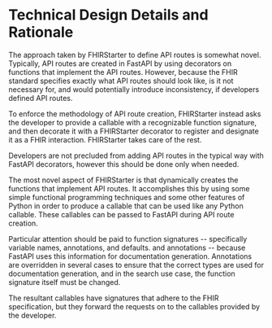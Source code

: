 # Technical Design Details and Rationale

The approach taken by FHIRStarter to define API routes is somewhat novel. Typically, API routes are
created in FastAPI by using decorators on functions that implement the API routes. However, because
the FHIR standard specifies exactly what API routes should look like, is it not necessary for, and
would potentially introduce inconsistency, if developers defined API routes.

To enforce the methodology of API route creation, FHIRStarter instead asks the developer to provide
a callable with a recognizable function signature, and then decorate it with a FHIRStarter decorator
to register and designate it as a FHIR interaction. FHIRStarter takes care of the rest.

Developers are not precluded from adding API routes in the typical way with FastAPI decorators,
however this should be done only when needed.

The most novel aspect of FHIRStarter is that dynamically creates the functions that implement API
routes. It accomplishes this by using some simple functional programming techniques and some other
features of Python in order to produce a callable that can be used like any Python callable. These
callables can be passed to FastAPI during API route creation.

Particular attention should be paid to function signatures -- specifically variable names,
annotations, and defaults. and annotations -- because FastAPI uses this information for
documentation generation. Annotations are overridden in several cases to ensure that the correct
types are used for documentation generation, and in the search use case, the function signature
itself must be changed.

The resultant callables have signatures that adhere to the FHIR specification, but they forward
the requests on to the callables provided by the developer.
